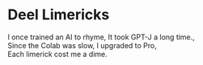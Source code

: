 # **Deel Limericks**
I once trained an AI to rhyme, It took GPT-J a long time.,</br>
Since the Colab was slow, I upgraded to Pro,</br> Each limerick cost me a dime.
